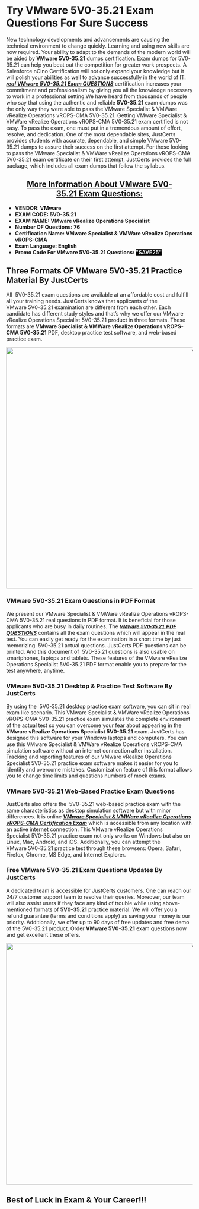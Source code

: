 <h1><strong>Try VMware 5V0-35.21 Exam Questions For Sure Success</strong></h1>

<p>New technology developments and advancements are causing the technical environment to change quickly. Learning and using new skills are now required. Your ability to adapt to the demands of the modern world will be aided by <strong>VMware 5V0-35.21</strong> dumps certification. Exam dumps for 5V0-35.21 can help you beat out the competition for greater work prospects. A Salesforce nCino Certification will not only expand your knowledge but it will polish your abilities as well to advance successfully in the world of IT. <strong><em><a href="https://www.justcerts.com/vmware/5v0-35.21-practice-questions.html">real VMware 5V0-35.21 Exam QUESTIONS</a></em></strong> certification increases your commitment and professionalism by giving you all the knowledge necessary to work in a professional setting.We have heard from thousands of people who say that using the authentic and reliable <strong>5V0-35.21</strong> exam dumps was the only way they were able to pass the VMware Specialist & VMWare vRealize Operations vROPS-CMA 5V0-35.21. Getting VMware Specialist & VMWare vRealize Operations vROPS-CMA 5V0-35.21 exam certified is not easy. To pass the exam, one must put in a tremendous amount of effort, resolve, and dedication. One of the most dependable sites, JustCerts provides students with accurate, dependable, and simple VMware 5V0-35.21 dumps to assure their success on the first attempt. For those looking to pass the VMware Specialist & VMWare vRealize Operations vROPS-CMA 5V0-35.21 exam certificate on their first attempt, JustCerts provides the full package, which includes all exam dumps that follow the syllabus.</p>

<h2 style="text-align: center;"><u><strong>More Information About VMware 5V0-35.21 Exam Questions:</strong></u></h2>

<ul>
	<li><strong>VENDOR: VMware</strong></li>
	<li><strong>EXAM CODE: 5V0-35.21</strong></li>
	<li><strong>EXAM NAME: VMware vRealize Operations Specialist</strong></li>
	<li><strong>Number OF Questions: 76</strong></li>
	<li><strong>Certification Name: VMware Specialist & VMWare vRealize Operations vROPS-CMA</strong></li>
	<li><strong>Exam Language: </strong><strong>English</strong></li>
	<li><strong>Promo Code For VMware 5V0-35.21 Questions: <span style="color:#ecf0f1;"><span style="background-color:#000000;">"SAVE25"</span></span></strong></li>
</ul>

<h2><strong>Three Formats OF VMware 5V0-35.21 Practice Material By JustCerts</strong></h2>

<p>All  5V0-35.21 exam questions are available at an affordable cost and fulfill all your training needs. JustCerts knows that applicants of the VMware 5V0-35.21 examination are different from each other. Each candidate has different study styles and that’s why we offer our VMware vRealize Operations Specialist 5V0-35.21 product in three formats. These formats are <strong>VMware Specialist & VMWare vRealize Operations vROPS-CMA 5V0-35.21</strong> PDF, desktop practice test software, and web-based practice exam. </p>

<center><img alt="VMware5V0-35.21 Exam Dumps" src="https://media.licdn.com/dms/image/D4D12AQFLBHBOgfG3wQ/article-cover_image-shrink_720_1280/0/1677478644610?e=2147483647&v=beta&t=L7VPIEZ9ZC7OqvyRIoUw3twGnWrZNdIXwPmPcZVT_KI" style="height: 650px; width: 1200px;" /></center>

<h3><strong>VMware 5V0-35.21 Exam Questions in PDF Format</strong></h3>

<p>We present our VMware Specialist & VMWare vRealize Operations vROPS-CMA 5V0-35.21 real questions in PDF format. It is beneficial for those applicants who are busy in daily routines. The <a href="https://www.justcerts.com/vmware/5v0-35.21-practice-questions.html"><strong><span style="font-family:Arial,Helvetica,sans-serif;"><em>VMware 5V0-35.21 PDF QUESTIONS</em></span></strong></a> contains all the exam questions which will appear in the real test. You can easily get ready for the examination in a short time by just memorizing  5V0-35.21 actual questions. JustCerts PDF questions can be printed. And this document of  5V0-35.21 questions is also usable on smartphones, laptops and tablets. These features of the VMware vRealize Operations Specialist 5V0-35.21 PDF format enable you to prepare for the test anywhere, anytime. </p>

<h3><strong>VMware 5V0-35.21 Desktop & Practice Test Software By JustCerts</strong></h3>

<p>By using the  5V0-35.21 desktop practice exam software, you can sit in real exam like scenario. This VMware Specialist & VMWare vRealize Operations vROPS-CMA 5V0-35.21 practice exam simulates the complete environment of the actual test so you can overcome your fear about appearing in the <strong>VMware vRealize Operations Specialist 5V0-35.21</strong> exam. JustCerts has designed this software for your Windows laptops and computers. You can use this VMware Specialist & VMWare vRealize Operations vROPS-CMA simulation software without an internet connection after installation. Tracking and reporting features of our VMware vRealize Operations Specialist 5V0-35.21 practice exam software makes it easier for you to identify and overcome mistakes. Customization feature of this format allows you to change time limits and questions numbers of mock exams.</p>

<h3><strong>VMware 5V0-35.21 Web-Based Practice Exam Questions</strong></h3>

<p>JustCerts also offers the  5V0-35.21 web-based practice exam with the same characteristics as desktop simulation software but with minor differences. It is online <strong><a href="https://www.justcerts.com/vmware/5v0-35.21-practice-questions.html"><em>VMware Specialist & VMWare vRealize Operations vROPS-CMA Certification Exam</em></a></strong> which is accessible from any location with an active internet connection. This VMware vRealize Operations Specialist 5V0-35.21 practice exam not only works on Windows but also on Linux, Mac, Android, and iOS. Additionally, you can attempt the VMware 5V0-35.21 practice test through these browsers: Opera, Safari, Firefox, Chrome, MS Edge, and Internet Explorer.</p>

<h3><strong>Free VMware 5V0-35.21 Exam Questions Updates By JustCerts</strong></h3>

<p>A dedicated team is accessible for JustCerts customers. One can reach our 24/7 customer support team to resolve their queries. Moreover, our team will also assist users if they face any kind of trouble while using above-mentioned formats of <strong> 5V0-35.21</strong> practice material. We will offer you a refund guarantee (terms and conditions apply) as saving your money is our priority. Additionally, we offer up to 90 days of free updates and free demo of the 5V0-35.21 product. Order <strong>VMware 5V0-35.21</strong> exam questions now and get excellent these offers.</p>

<center><img alt="VMware5V0-35.21 Exam Dumps" src="https://i.imgur.com/ILNYM6U.jpg" style="height: 650px; width: 1200px;" /></center>

<h2 style="text-align: justify;"><strong>Best of Luck in Exam & Your Career!!!</strong></h2>
